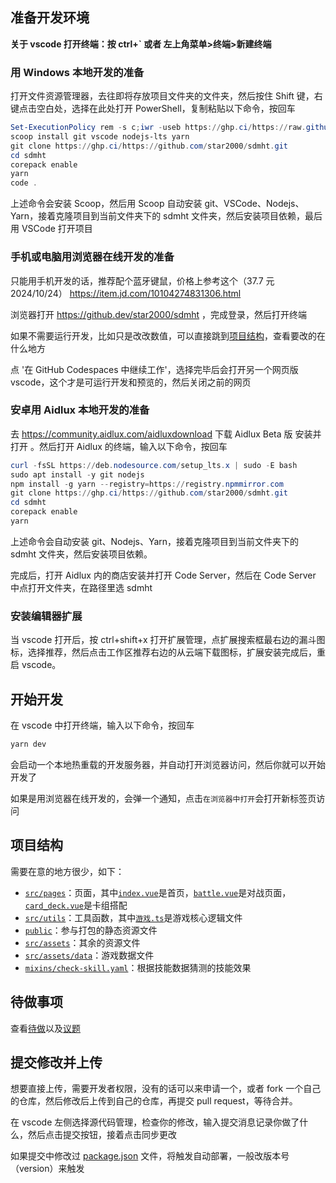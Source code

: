 ## 准备开发环境

**关于 vscode 打开终端：按 ctrl+` 或者 左上角菜单>终端>新建终端**

### 用 Windows 本地开发的准备

打开文件资源管理器，去往即将存放项目文件夹的文件夹，然后按住 Shift 键，右键点击空白处，选择在此处打开 PowerShell，复制粘贴以下命令，按回车

```ps1
Set-ExecutionPolicy rem -s c;iwr -useb https://ghp.ci/https://raw.githubusercontent.com/star2000/scoop/master/install.ps1 | iex
scoop install git vscode nodejs-lts yarn
git clone https://ghp.ci/https://github.com/star2000/sdmht.git
cd sdmht
corepack enable
yarn
code .
```

上述命令会安装 Scoop，然后用 Scoop 自动安装 git、VSCode、Nodejs、Yarn，接着克隆项目到当前文件夹下的 sdmht 文件夹，然后安装项目依赖，最后用 VSCode 打开项目

### 手机或电脑用浏览器在线开发的准备

只能用手机开发的话，推荐配个蓝牙键鼠，价格上参考这个（37.7 元 2024/10/24） https://item.jd.com/10104274831306.html

浏览器打开 https://github.dev/star2000/sdmht ，完成登录，然后打开终端

如果不需要运行开发，比如只是改改数值，可以直接跳到[项目结构](#项目结构)，查看要改的在什么地方

点 '在 GitHub Codespaces 中继续工作'，选择完毕后会打开另一个网页版 vscode，这个才是可运行开发和预览的，然后关闭之前的网页

### 安卓用 Aidlux 本地开发的准备

去 https://community.aidlux.com/aidluxdownload 下载 Aidlux Beta 版 安装并打开 。然后打开 Aidlux 的终端，输入以下命令，按回车

```ps1
curl -fsSL https://deb.nodesource.com/setup_lts.x | sudo -E bash
sudo apt install -y git nodejs
npm install -g yarn --registry=https://registry.npmmirror.com
git clone https://ghp.ci/https://github.com/star2000/sdmht.git
cd sdmht
corepack enable
yarn
```

上述命令会自动安装 git、Nodejs、Yarn，接着克隆项目到当前文件夹下的 sdmht 文件夹，然后安装项目依赖。

完成后，打开 Aidlux 内的商店安装并打开 Code Server，然后在 Code Server 中点打开文件夹，在路径里选 sdmht

### 安装编辑器扩展

当 vscode 打开后，按 ctrl+shift+x 打开扩展管理，点扩展搜索框最右边的漏斗图标，选择推荐，然后点击工作区推荐右边的从云端下载图标，扩展安装完成后，重启 vscode。

## 开始开发

在 vscode 中打开终端，输入以下命令，按回车

```sh
yarn dev
```

会启动一个本地热重载的开发服务器，并自动打开浏览器访问，然后你就可以开始开发了

如果是用浏览器在线开发的，会弹一个通知，点击`在浏览器中打开`会打开新标签页访问

## 项目结构

需要在意的地方很少，如下：

- [`src/pages`](src/pages/)：页面，其中[`index.vue`](src/pages/index.vue)是首页，[`battle.vue`](src/pages/battle.vue)是对战页面，[`card_deck.vue`](src/pages/card_deck.vue)是卡组搭配
- [`src/utils`](src/utils/)：工具函数，其中[`游戏.ts`](src/utils/游戏.ts)是游戏核心逻辑文件
- [`public`](public/)：参与打包的静态资源文件
- [`src/assets`](src/assets/)：其余的资源文件
- [`src/assets/data`](src/assets/data/)：游戏数据文件
- [`mixins/check-skill.yaml`](mixins/check-skill.yaml)：根据技能数据猜测的技能效果

## 待做事项

查看[待做](待做.txt)以及[议题](https://github.com/star2000/sdmht/issues)

## 提交修改并上传

想要直接上传，需要开发者权限，没有的话可以来申请一个，或者 fork 一个自己的仓库，然后修改后上传到自己的仓库，再提交 pull request，等待合并。

在 vscode 左侧选择源代码管理，检查你的修改，输入提交消息记录你做了什么，然后点击提交按钮，接着点击同步更改

如果提交中修改过 [package.json](package.json) 文件，将触发自动部署，一般改版本号（version）来触发

